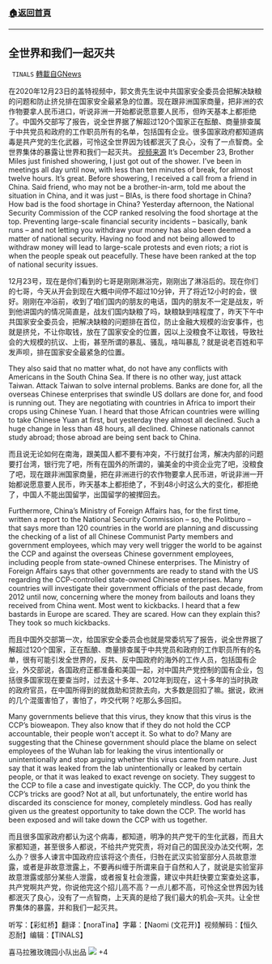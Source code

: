 ###  [:house:返回首頁](https://github.com/ourhimalayas/txt)
---

## 全世界和我们一起灭共
` TINALS` [轉載自GNews](https://gnews.org/zh-hans/683277/)

在2020年12月23日的盖特视频中，郭文贵先生说中共国家安全委员会把解决缺粮的问题和防止挤兑排在国家安全最紧急的位置。现在跟非洲国家商量，把非洲的农作物要拿人民币进口，听说非洲一开始都说愿意要人民币，但昨天基本上都拒绝了。中国外交部写了报告，说全世界据了解超过120个国家正在酝酿、商量排查属于中共党员和政府的工作职员所有的名单，包括国有企业。很多国家政府都知道病毒是共产党的生化武器，可怜这全世界因为钱都泯灭了良心，没有了一点智商。全世界集体的暴露让世界和我们一起灭共。
[视频来源](https://gtv.org/getter/5fe40c9f93a06b22d9e0de05)
It’s December 23, Brother Miles just finished showering, I just got out of the shower. I’ve been in meetings all day until now, with less than ten minutes of break, for almost twelve hours. It’s great. Before showering, I received a call from a friend in China. Said friend, who may not be a brother-in-arm, told me about the situation in China, and it was just – BIAs, is there food shortage in China? How bad is the food shortage in China? Yesterday afternoon, the National Security Commission of the CCP ranked resolving the food shortage at the top. Preventing large-scale financial security incidents – basically, bank runs – and not letting you withdraw your money has also been deemed a matter of national security. Having no food and not being allowed to withdraw money will lead to large-scale protests and even riots; a riot is when the people speak out peacefully. These have been ranked at the top of national security issues.

12月23号，现在是你们看到的七哥是刚刚淋浴完，刚刚出了淋浴后的。现在你们的七哥，今天从开会到现在大概中间停不超过10分钟，开了将近12小时的会，很好。刚刚在冲浴前，收到了咱们国内的朋友的电话，国内的朋友不一定是战友，听到他讲国内的情况简直是，战友们国内缺粮了吗，缺粮缺到啥程度了，昨天下午中共国家安全委员会，把解决缺粮的问题排在首位，防止金融大规模的治安事件，也就是挤兑，不让你取钱，放在了国家安全的位置，因以上没粮食不让取钱，导致社会的大规模的抗议、上街，甚至所谓的暴乱、骚乱，啥叫暴乱？就是说老百姓和平发声呗，排在国家安全最紧急的位置。

They also said that no matter what, do not have any conflicts with Americans in the South China Sea. If there is no other way, just attack Taiwan. Attack Taiwan to solve internal problems. Banks are done for, all the overseas Chinese enterprises that swindle US dollars are done for, and food is running out. They are negotiating with countries in Africa to import their crops using Chinese Yuan. I heard that those African countries were willing to take Chinese Yuan at first, but yesterday they almost all declined. Such a huge change in less than 48 hours, all declined. Chinese nationals cannot study abroad; those abroad are being sent back to China.

而且说无论如何在南海，跟美国人都不要有冲突，不行就打台湾，解决内部的问题要打台湾，银行完了吧，所有在国外的所谓的，骗美金的中资企业完了吧，没粮食了吧，现在跟非洲国家商量，把在非洲进行的农作物要拿人民币进，听说非洲一开始都说愿意要人民币，昨天基本上都拒绝了，不到48小时这么大的变化，都拒绝了，中国人不能出国留学，出国留学的被撵回去。

Furthermore, China’s Ministry of Foreign Affairs has, for the first time, written a report to the National Security Commission – so, the Politburo – that says more than 120 countries in the world are planning and discussing the checking of a list of all Chinese Communist Party members and government employees, which may very well trigger the world to be against the CCP and against the overseas Chinese government employees, including people from state-owned Chinese enterprises. The Ministry of Foreign Affairs says that other governments are ready to stand with the US regarding the CCP-controlled state-owned Chinese enterprises. Many countries will investigate their government officials of the past decade, from 2012 until now, concerning where the money from bailouts and loans they received from China went. Most went to kickbacks. I heard that a few bastards in Europe are scared. They are scared. How can they explain this? They took so much kickbacks.

而且中国外交部第一次，给国家安全委员会也就是常委坑写了报告，说全世界据了解超过120个国家，正在酝酿、商量排查属于中共党员和政府的工作职员所有的名单，很有可能引发全世界的，反共、反中国政府的海外的工作人员，包括国有企业，外交部说，各国政府正都准备和美国一起，对中国共产党控制的国有企业，包括很多国家现在要查当时，过去这十多年、2012年到现在，这十多年的当时执政的政府官员，在中国所得到的就救助和贷款去向，大多数是回扣了嘛。据说，欧洲的几个混蛋害怕了，害怕了，咋交代啊？吃那么多回扣。

Many governments believe that this virus, they know that this virus is the CCP’s bioweapon. They also know that if they do not hold the CCP accountable, their people won’t accept it. So what to do? Many are suggesting that the Chinese government should place the blame on select employees of the Wuhan lab for leaking the virus intentionally or unintentionally and stop arguing whether this virus came from nature. Just say that it was leaked from the lab unintentionally or leaked by certain people, or that it was leaked to exact revenge on society. They suggest to the CCP to file a case and investigate quickly. The CCP, do you think the CCP’s tricks are good? Not at all, but unfortunately, the entire world has discarded its conscience for money, completely mindless. God has really given us the greatest opportunity to take down the CCP. The world has been exposed and will take down the CCP with us together.

而且很多国家政府都认为这个病毒，都知道，明净的共产党干的生化武器，而且大家都知道，甚至很多人都说，不给共产党究责，将对自己的国民没办法交代啊，怎么办？很多人谏言中国政府应该将这个责任，归咎在武汉实验室部分人员故意泄露，或者是非故意泄露上，不要再纠缠于所谓来自于自然和人了，就说是实验室非故意泄露或部分某些人泄露，或者报复社会泄露，建议中共赶快要立案查处这事，共产党啊共产党，你说他完这个招儿高不高？一点儿都不高，可怜这全世界因为钱都泯灭了良心，没有了一点智商，上天真的是给了我们最大的机会–灭共。让全世界集体的暴露，并和我们一起灭共。

听写：【彩虹桥】翻译：【noraTina】字幕：【Naomi (文花开)】视频解码：【恒久忍耐】编辑：【TINALS】

喜马拉雅玫瑰园小队出品
![]()![](https://gnews.org/wp-content/uploads/2020/12/footer_t_new.png)
+4
